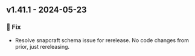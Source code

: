 ## v1.41.1 - 2024-05-23

### 🐛 Fix

- Resolve snapcraft schema issue for rerelease.
  No code changes from prior, just rereleasing.
